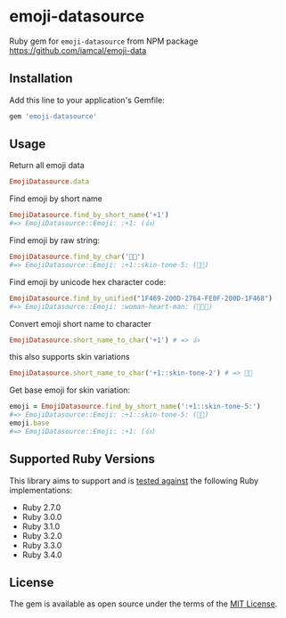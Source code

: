 # emoji-datasource

Ruby gem for `emoji-datasource` from NPM package https://github.com/iamcal/emoji-data

## Installation

Add this line to your application's Gemfile:

```ruby
gem 'emoji-datasource'
```

## Usage

Return all emoji data

```ruby
EmojiDatasource.data
```

Find emoji by short name

```ruby
EmojiDatasource.find_by_short_name('+1')
#=> EmojiDatasource::Emoji: :+1: (👍)
```

Find emoji by raw string:

```ruby
EmojiDatasource.find_by_char('👍🏾')
#=> EmojiDatasource::Emoji: :+1::skin-tone-5: (👍🏾)
```

Find emoji by unicode hex character code:

```ruby
EmojiDatasource.find_by_unified("1F469-200D-2764-FE0F-200D-1F468")
#=> EmojiDatasource::Emoji: :woman-heart-man: (👩‍❤️‍👨)
```

Convert emoji short name to character

```ruby
EmojiDatasource.short_name_to_char('+1') # => 👍
```

this also supports skin variations

```ruby
EmojiDatasource.short_name_to_char('+1::skin-tone-2') # => 👍🏻
```

Get base emoji for skin variation:

```ruby
emoji = EmojiDatasource.find_by_short_name(':+1::skin-tone-5:')
#=> EmojiDatasource::Emoji: :+1::skin-tone-5: (👍🏾)
emoji.base
#=> EmojiDatasource::Emoji: :+1: (👍)
```

## Supported Ruby Versions

This library aims to support and is [tested against][github_actions] the following Ruby
implementations:

* Ruby 2.7.0
* Ruby 3.0.0
* Ruby 3.1.0
* Ruby 3.2.0
* Ruby 3.3.0
* Ruby 3.4.0

## License

The gem is available as open source under the terms of the [MIT License][license].

[github_actions]: https://github.com/jpalumickas/emoji-datasource-ruby/actions
[license]: https://raw.githubusercontent.com/jpalumickas/emoji-datasource-ruby/main/LICENSE
